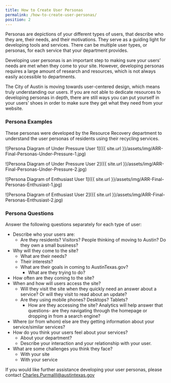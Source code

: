 ```yaml
---
title: How to Create User Personas
permalink: /how-to-create-user-personas/
position: 2
---
```


Personas are depictions of your different types of users, that describe who they are, their needs, and their motivations. They serve as a guiding light for developing tools and services. There can be multiple user types, or personas, for each service that your department provides.

Developing user personas is an important step to making sure your users’ needs are met when they come to your site. However, developing personas requires a large amount of research and resources, which is not always easily accessible to departments.

The City of Austin is moving towards user-centered design, which means truly understanding our users. If you are not able to dedicate resources to developing personas in depth, there are still ways you can put yourself in your users’ shoes in order to make sure they get what they need from your website.

### Persona Examples

These personas were developed by the Resource Recovery department to understand the user personas of residents using their recycling services.

![Persona Diagram of Under Pressure User 1]({{ site.url }}/assets/img/ARR-Final-Personas-Under-Pressure-1.jpg)

![Persona Diagram of Under Pressure User 2]({{ site.url }}/assets/img/ARR-Final-Personas-Under-Pressure-2.jpg)

![Persona Diagram of Enthusiast User 1]({{ site.url }}/assets/img/ARR-Final-Personas-Enthusiast-1.jpg)

![Persona Diagram of Enthusiast User 2]({{ site.url }}/assets/img/ARR-Final-Personas-Enthusiast-2.jpg)



### Persona Questions

Answer the following questions separately for each type of user:

- Describe who your users are:
  - Are they residents? Visitors? People thinking of moving to Austin? Do they own a small business?
- Why will they come to the site?
  - What are their needs?
  - Their interests?
  - What are their goals in coming to AustinTexas.gov?
    - What are they trying to do?
- How often are they coming to the site?
- When and how will users access the site?
  - Will they visit the site when they quickly need an answer about a service? Or will they visit to read about an update?
  - Are they using mobile phones? Desktops? Tablets?
    - How are they accessing the site? Analytics will help answer that questions- are they navigating through the homepage or dropping in from a search engine?
- Where (or from whom) else are they getting information about your service/similar services?
- How do you think your users feel about your services?
  - About your department?
  - Describe your interaction and your relationship with your user.
- What are some challenges you think they face?
  - With your site
  - With your service

If you would like further assistance developing your user personas, please contact [Charles.PurmaIII@austintexas.gov](mailto:Charles.PurmaIII@austintexas.gov)
